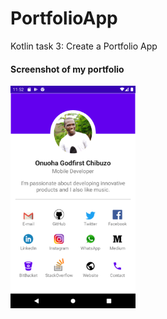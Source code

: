 # PortfolioApp
Kotlin task 3: Create a Portfolio App

#### Screenshot of my portfolio
<img src="https://github.com/ChibuFirst/PortfolioApp/blob/master/Portfolio%20Screenshot.png" width="200">
